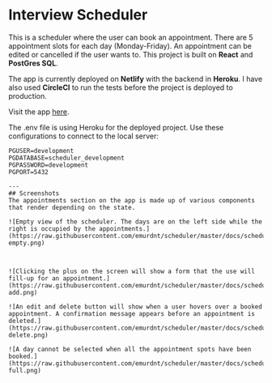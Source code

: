 # Interview Scheduler

This is a scheduler where the user can book an appointment. There are 5 appointment slots for each day (Monday-Friday). An appointment can be edited or cancelled if the user wants to. This project is built on **React** and **PostGres SQL**. 

The app is currently deployed on **Netlify** with the backend in **Heroku**. I have also used **CircleCI** to run the tests before the project is deployed to production.

Visit the app [here](https://5f597d21f9c9a40007de331c--blissful-lovelace-3f565a.netlify.app).

The .env file is using Heroku for the deployed project. Use these configurations to connect to the local server:
```PGHOST=localhost
PGUSER=development
PGDATABASE=scheduler_development
PGPASSWORD=development
PGPORT=5432

---
## Screenshots
The appointments section on the app is made up of various components that render depending on the state.

![Empty view of the scheduler. The days are on the left side while the right is occupied by the appointments.](https://raw.githubusercontent.com/emurdnt/scheduler/master/docs/scheduler-empty.png)



![Clicking the plus on the screen will show a form that the use will fill-up for an appointment.](https://raw.githubusercontent.com/emurdnt/scheduler/master/docs/scheduler-add.png)

![An edit and delete button will show when a user hovers over a booked appointment. A confirmation message appears before an appointment is deleted.](https://raw.githubusercontent.com/emurdnt/scheduler/master/docs/scheduler-delete.png)

![A day cannot be selected when all the appointment spots have been booked.](https://raw.githubusercontent.com/emurdnt/scheduler/master/docs/scheduler-full.png)
